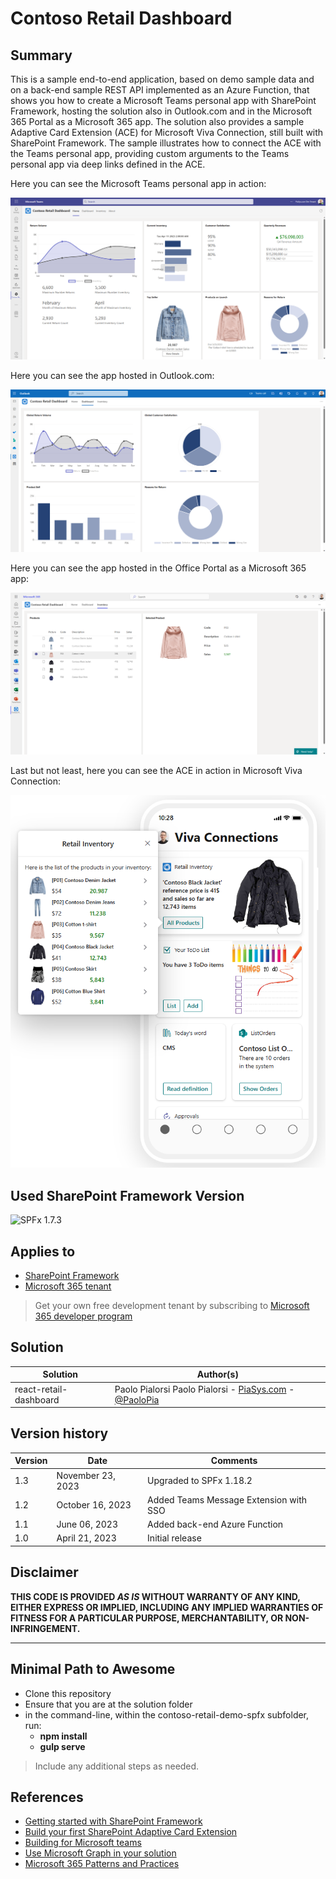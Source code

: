 # Contoso Retail Dashboard

## Summary

This is a sample end-to-end application, based on demo sample data and on a back-end sample REST API implemented as an Azure Function, that shows you how to create a Microsoft Teams personal app with SharePoint Framework, hosting the solution also in Outlook.com and in the Microsoft 365 Portal as a Microsoft 365 app. The solution also provides a sample Adaptive Card Extension (ACE) for Microsoft Viva Connection, still built with SharePoint Framework. The sample illustrates how to connect the ACE with the Teams personal app, providing custom arguments to the Teams personal app via deep links defined in the ACE.

Here you can see the Microsoft Teams personal app in action:

![The Microsoft Teams personal app](../assets/teams-hosted.png)

Here you can see the app hosted in Outlook.com:

![The application hosted in Outlook.com](../assets/outlook-hosted.png)

Here you can see the app hosted in the Office Portal as a Microsoft 365 app:

![The application hosted in the Office Portal as a Microsoft 365 app](../assets/office-hosted.png)

Last but not least, here you can see the ACE in action in Microsoft Viva Connection:

![The ACE hosted in Microsoft Viva Connection](../assets/viva-connection-ace.png)

## Used SharePoint Framework Version

![SPFx 1.7.3](https://img.shields.io/badge/version-1.17.3-green.svg)

## Applies to

- [SharePoint Framework](https://aka.ms/spfx)
- [Microsoft 365 tenant](https://docs.microsoft.com/en-us/sharepoint/dev/spfx/set-up-your-developer-tenant)

> Get your own free development tenant by subscribing to [Microsoft 365 developer program](http://aka.ms/o365devprogram)

## Solution

| Solution    | Author(s)                                               |
| ----------- | ------------------------------------------------------- |
| react-retail-dashboard | Paolo Pialorsi Paolo Pialorsi - [PiaSys.com](https://www.piasys.com/) - [@PaoloPia](https://twitter.com/PaoloPia) |

## Version history

| Version | Date             | Comments        |
| ------- | ---------------- | --------------- |
| 1.3     | November 23, 2023   | Upgraded to SPFx 1.18.2 |
| 1.2     | October 16, 2023   | Added Teams Message Extension with SSO |
| 1.1     | June 06, 2023   | Added back-end Azure Function |
| 1.0     | April 21, 2023   | Initial release |

## Disclaimer

**THIS CODE IS PROVIDED _AS IS_ WITHOUT WARRANTY OF ANY KIND, EITHER EXPRESS OR IMPLIED, INCLUDING ANY IMPLIED WARRANTIES OF FITNESS FOR A PARTICULAR PURPOSE, MERCHANTABILITY, OR NON-INFRINGEMENT.**

---

## Minimal Path to Awesome

- Clone this repository
- Ensure that you are at the solution folder
- in the command-line, within the contoso-retail-demo-spfx subfolder, run:
  - **npm install**
  - **gulp serve**

> Include any additional steps as needed.

## References

- [Getting started with SharePoint Framework](https://docs.microsoft.com/en-us/sharepoint/dev/spfx/set-up-your-developer-tenant)
- [Build your first SharePoint Adaptive Card Extension](https://docs.microsoft.com/en-us/sharepoint/dev/spfx/viva/get-started/build-first-sharepoint-adaptive-card-extension)
- [Building for Microsoft teams](https://docs.microsoft.com/en-us/sharepoint/dev/spfx/build-for-teams-overview)
- [Use Microsoft Graph in your solution](https://docs.microsoft.com/en-us/sharepoint/dev/spfx/web-parts/get-started/using-microsoft-graph-apis)
- [Microsoft 365 Patterns and Practices](https://aka.ms/m365pnp)
